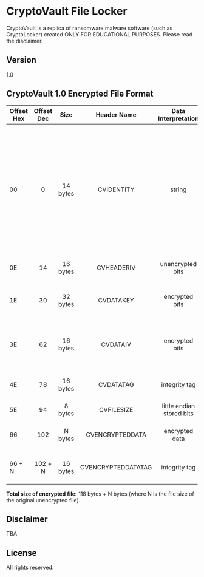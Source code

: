 CryptoVault File Locker
===========
CryptoVault is a replica of ransomware malware software (such as CryptoLocker) created ONLY FOR EDUCATIONAL PURPOSES.
Please read the disclaimer.

Version
----
1.0

CryptoVault 1.0 Encrypted File Format
----

| Offset Hex    | Offset Dec    | Size  | Header Name | Data Interpretation  | Purpose  |
| ---------- |:-----------:| :-----:|  :-----:|  :-----:| :-----    |
| 00      | 0 | 14 bytes | CVIDENTITY | string | Identifier tag which identifies CryptoVault program and version number. The identifier tag is the string "CRYPTOVAULT**NN**~" where NN represents the software version. The first digit represents the major version and the second digit represents the minor version. For example, 10 identifies version 1.0 |
| 0E     | 14      |   16 bytes | CVHEADERIV| unencrypted bits | Randomly generated header initialization vector for file.|
| 1E | 30      |  32 bytes | CVDATAKEY|  encrypted bits | Randomly generated data key which has been encrypted using master key and CVHEADERIV.|
| 3E | 62      |  16 bytes | CVDATAIV | encrypted bits | Randomly generated data initialization vector which has been encrypted using master key and CVHEADERIV.|
| 4E | 78      |  16 bytes | CVDATATAG | integrity tag | Tag generated as a result of encryption of CVDATAKEY and CVDATAIV.|
| 5E | 94      |  8 bytes | CVFILESIZE | little endian stored bits | File size of original unencrypted file.|
| 66 | 102      |  N bytes | CVENCRYPTEDDATA| encrypted data | N bytes of encrypted data where N is equivalent to CVFILESIZE. |
| 66 + N | 102 + N      |  16 bytes | CVENCRYPTEDDATATAG | integrity tag | Tag generated as a result of encryption of CVENCRYPTEDDATA.|

**Total size of encrypted file:** 118 bytes + N bytes (where N is the file size of the original unencrypted file).

Disclaimer
----
TBA

License
----
All rights reserved.
